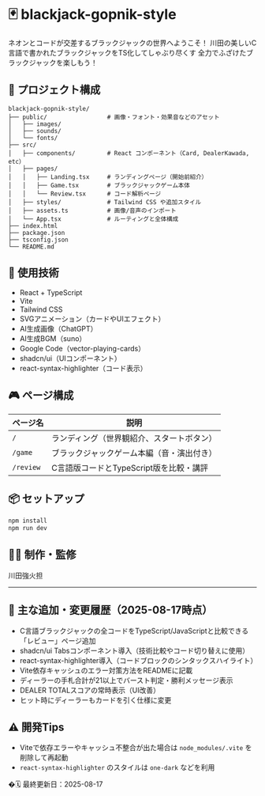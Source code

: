 # 🃏 blackjack-gopnik-style
  
ネオンとコードが交差するブラックジャックの世界へようこそ！
川田の美しいC言語で書かれたブラックジャックをTS化してしゃぶり尽くす
全力でふざけたブラックジャックを楽しもう！


## 📁 プロジェクト構成

```
blackjack-gopnik-style/
├── public/                 # 画像・フォント・効果音などのアセット
│   ├── images/
│   ├── sounds/
│   └── fonts/
├── src/
│   ├── components/         # React コンポーネント（Card, DealerKawada, etc）
│   ├── pages/
│   │   ├── Landing.tsx     # ランディングページ（開始前紹介）
│   │   ├── Game.tsx        # ブラックジャックゲーム本体
│   │   └── Review.tsx      # コード解析ページ
│   ├── styles/             # Tailwind CSS や追加スタイル
│   ├── assets.ts           # 画像/音声のインポート
│   └── App.tsx             # ルーティングと全体構成
├── index.html
├── package.json
├── tsconfig.json
└── README.md               
```

## 🚀 使用技術

- React + TypeScript
- Vite
- Tailwind CSS
- SVGアニメーション（カードやUIエフェクト）
- AI生成画像（ChatGPT）
- AI生成BGM（suno）
- Google Code（vector-playing-cards）
- shadcn/ui（UIコンポーネント）
- react-syntax-highlighter（コード表示）


## 🎮 ページ構成

| ページ名          | 説明 |
|------------------|------|
| `/`              | ランディング（世界観紹介、スタートボタン） |
| `/game`          | ブラックジャックゲーム本編（音・演出付き） |
| `/review`        | C言語版コードとTypeScript版を比較・講評 |

## 📦 セットアップ

```bash
npm install
npm run dev
```

## 👨‍🏫 制作・監修

川田強火担

---


## 📝 主な追加・変更履歴（2025-08-17時点）

- C言語ブラックジャックの全コードをTypeScript/JavaScriptと比較できる「レビュー」ページ追加
- shadcn/ui Tabsコンポーネント導入（技術比較やコード切り替えに使用）
- react-syntax-highlighter導入（コードブロックのシンタックスハイライト）
- Vite依存キャッシュのエラー対策方法をREADMEに記載
- ディーラーの手札合計が21以上でバースト判定・勝利メッセージ表示
- DEALER TOTALスコアの常時表示（UI改善）
- ヒット時にディーラーもカードを引く仕様に変更

## ⚠️ 開発Tips

- Viteで依存エラーやキャッシュ不整合が出た場合は `node_modules/.vite` を削除して再起動
- `react-syntax-highlighter` のスタイルは `one-dark` などを利用

�🗓️ 最終更新日：2025-08-17

